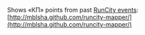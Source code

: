 Shows «КП» points from past [RunCity events](http://www.runcity.org/events/ru/):
[http://mblsha.github.com/runcity-mapper/](http://mblsha.github.com/runcity-mapper/)
